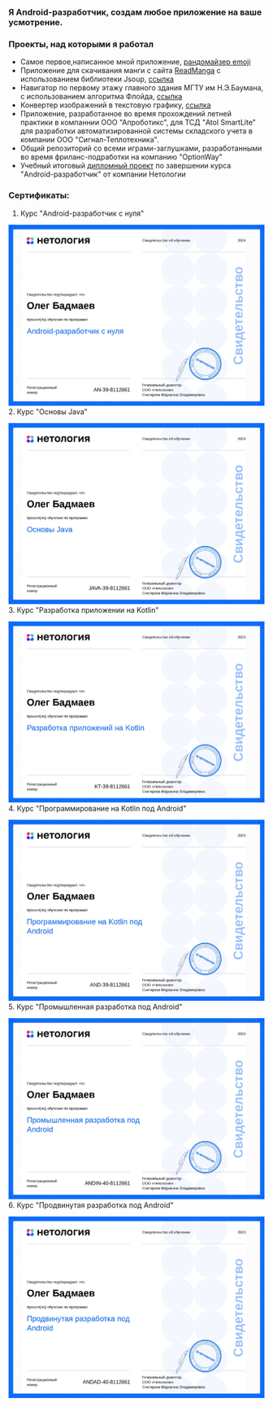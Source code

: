 ### Я Android-разработчик, создам любое приложение на ваше усмотрение. 

### Проекты, над которыми я работал
* Самое первое,написанное мной приложение, [рандомайзер emoji](https://github.com/volonter08/EmojiRandomizer)
* Приложение для скачивания манги с сайта [ReadManga](https://readmanga.live/) с использованием библиотеки Jsoup, [ссылка](https://github.com/volonter08/MangaCollect)
* Навигатор по первому этажу главного здания МГТУ им Н.Э.Баумана, с использованием алгоритма Флойда, [ссылка](https://github.com/volonter08/MyBMSTUNAvigator)
* Конвертер изображений в текстовую графику, [ссылка](https://github.com/volonter08/java-diplom)
* Приложение, разработанное во время прохождений летней практики в компаннии ООО "Апроботикс", для ТСД "Atol SmartLite" для разработки автоматизированной системы складского учета в компании ООО "Сигнал-Теплотехника".
* Общий репозиторий со всеми играми-заглушками, разработанными во время фриланс-подработки на компанию "OptionWay"
* Учебный итоговый [дипломный проект](https://github.com/volonter08/Diplom-of-Netology) по завершении курса "Android-разработчик" от компании Нетологии

### Сертификаты: 
1. Курс "Android-разработчик с нуля"
  
  ![Image alt](https://github.com/volonter08/certificates-netology/blob/main/certificate%20(1)_page-0001.jpg)
2. Курс "Основы Java"
  
  ![Image alt](https://github.com/volonter08/certificates-netology/blob/main/certificate%20(2)_page-0001.jpg)
3. Курс "Разработка приложении на Kotlin"
  
  ![Image alt](https://github.com/volonter08/certificates-netology/blob/main/certificate%20(3)_page-0001.jpg)
4. Курс "Программирование на Kotlin под Android"
  
  ![Image alt](https://github.com/volonter08/certificates-netology/blob/main/certificate%20(4)_page-0001.jpg)
5. Курс "Промышленная разработка под Android"
  
  ![Image alt](https://github.com/volonter08/certificates-netology/blob/main/certificate%20(5)_page-0001.jpg)
6. Курс "Продвинутая разработка под Android"
  
  ![Image alt](https://github.com/volonter08/certificates-netology/blob/main/certificate%20(6)_page-0001.jpg) 
  
<!--
**volonter08/volonter08** is a ✨ _special_ ✨ repository because its `README.md` (this file) appears on your GitHub profile.

Here are some ideas to get you started:

- 🔭 I’m currently working on ...
- 🌱 I’m currently learning ...
- 👯 I’m looking to collaborate on ...
- 🤔 I’m looking for help with ...
- 💬 Ask me about ...
- 📫 How to reach me: ...
- 😄 Pronouns: ...
- ⚡ Fun fact: ...
-->
